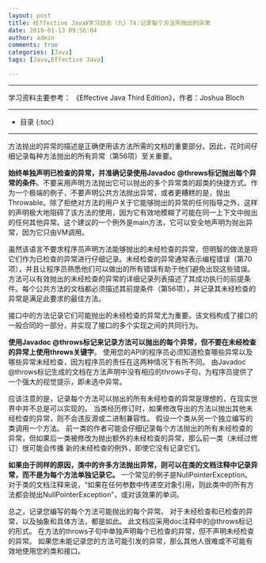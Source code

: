 ```yaml
---
layout: post
title: 《Effective Java》学习日志（九）74:记录每个方法所抛出的异常
date: 2019-01-13 09:56:04
author: admin
comments: true
categories: [Java]
tags: [Java,Effective Java]

---
```




<!-- more -->

------

学习资料主要参考： 《Effective Java Third Edition》，作者：Joshua Bloch

------




* 目录
{:toc}

------

方法抛出的异常的描述是正确使用该方法所需的文档的重要部分。因此，花时间仔细记录每种方法抛出的所有异常（第56项）至关重要。

**始终单独声明已检查的异常，并准确记录使用Javadoc @throws标记抛出每个异常的条件**。不要采用声明方法抛出它可以抛出的多个异常类的超类的快捷方式。作为一个极端的例子，不要声明公共方法抛出异常，或者更糟糕的是，抛出Throwable。除了拒绝对方法的用户关于它能够抛出的异常的任何指导之外，这样的声明极大地阻碍了该方法的使用，因为它有效地模糊了可能在同一上下文中抛出的任何其他异常。这个建议的一个例外是main方法，它可以安全地声明为抛出异常，因为它只由VM调用。

虽然该语言不要求程序员声明方法能够抛出的未经检查的异常，但明智的做法是将它们作为已检查的异常进行仔细记录。未经检查的异常通常表示编程错误（第70项），并且让程序员熟悉他们可以做出的所有错误有助于他们避免出现这些错误。方法可以有效抛出的未经检查的异常的详细记录列表描述了其成功执行的前提条件。每个公共方法的文档都必须描述其前提条件（第56项），并记录其未经检查的异常是满足此要求的最佳方法。

接口中的方法记录它们可能抛出的未经检查的异常尤为重要。该文档构成了接口的一般合同的一部分，并实现了接口的多个实现之间的共同行为。

**使用Javadoc @throws标记来记录方法可以抛出的每个异常，但不要在未经检查的异常上使用throws关键字**。 使用您的API的程序员必须知道检查哪些异常以及哪些异常未经检查，因为程序员的责任在这两种情况下有所不同。 由Javadoc @throws标记生成的文档在方法声明中没有相应的throws子句，为程序员提供了一个强大的视觉提示，即未选中异常。

应该注意的是，记录每个方法可以抛出的所有未经检查的异常是理想的，在现实世界中并不总是可以实现的。 当类经历修订时，如果修改导出的方法以抛出其他未经检查的异常，则不会违反源或二进制兼容性。 假设一个类从另一个独立编写的类调用一个方法。 前一类的作者可能会仔细记录每个方法抛出的所有未经检查的异常，但如果后一类被修改为抛出额外的未经检查的异常，那么前一类（未经过修订）很可能会传播 新的未经检查的例外，即使它没有记录它们。

**如果由于同样的原因，类中的许多方法抛出异常，则可以在类的文档注释中记录异常，而不是为每个方法单独记录它。** 一个常见的例子是NullPointerException。 对于类的文档注释来说，“如果在任何参数中传递空对象引用，则此类中的所有方法都会抛出NullPointerException”，或对该效果的单词。

总之，记录您编写的每个方法可能抛出的每个异常。 对于未经检查和已检查的异常，以及抽象和具体方法，都是如此。 此文档应采用doc注释中的@throws标记的形式。 在方法的throws子句中单独声明每个已检查的异常，但不声明未经检查的异常。 如果您未能记录您的方法可能引发的异常，那么其他人很难或不可能有效地使用您的类和接口。